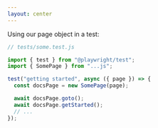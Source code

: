 ```yaml
---
layout: center
---
```


Using our page object in a test:

```js {1,4,7}
// tests/some.test.js

import { test } from "@playwright/test";
import { SomePage } from "...js";

test("getting started", async ({ page }) => {
  const docsPage = new SomePage(page);

  await docsPage.goto();
  await docsPage.getStarted();
  // ...
});
```
